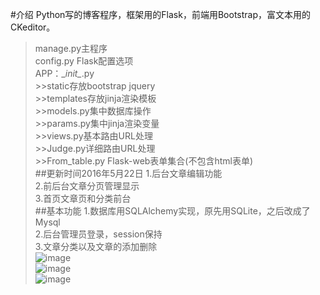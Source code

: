 #介绍
Python写的博客程序，框架用的Flask，前端用Bootstrap，富文本用的CKeditor。<br>
>manage.py主程序<br>
>config.py Flask配置选项<br>
>APP：\__init\__.py<br>
    >>static存放bootstrap jquery<br>
    >>templates存放jinja渲染模板<br>
    >>models.py集中数据库操作<br>
    >>params.py集中jinja渲染变量<br>
    >>views.py基本路由URL处理<br>
    >>Judge.py详细路由URL处理<br>
    >>From_table.py Flask-web表单集合(不包含html表单)<br>
##更新时间2016年5月22日
1.后台文章编辑功能<br>
2.前后台文章分页管理显示<br>
3.首页文章页和分类前台<br>
##基本功能
1.数据库用SQLAlchemy实现，原先用SQLite，之后改成了Mysql<br>
2.后台管理员登录，session保持<br>
3.文章分类以及文章的添加删除<br>
![image](http://chuantu.biz/t4/15/1463364291x1035372866.png)<br>
![image](http://chuantu.biz/t4/15/1463364471x1035372866.png)<br>
![image](http://chuantu.biz/t4/15/1463364411x1035372866.png)<br>
